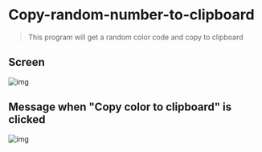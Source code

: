 # Copy-random-number-to-clipboard
> This program will get a random color code and copy to clipboard

## Screen
![img](https://i.imgur.com/zYtIGDt.png)

## Message when "Copy color to clipboard" is clicked
![img](https://i.imgur.com/20105jq.png)
